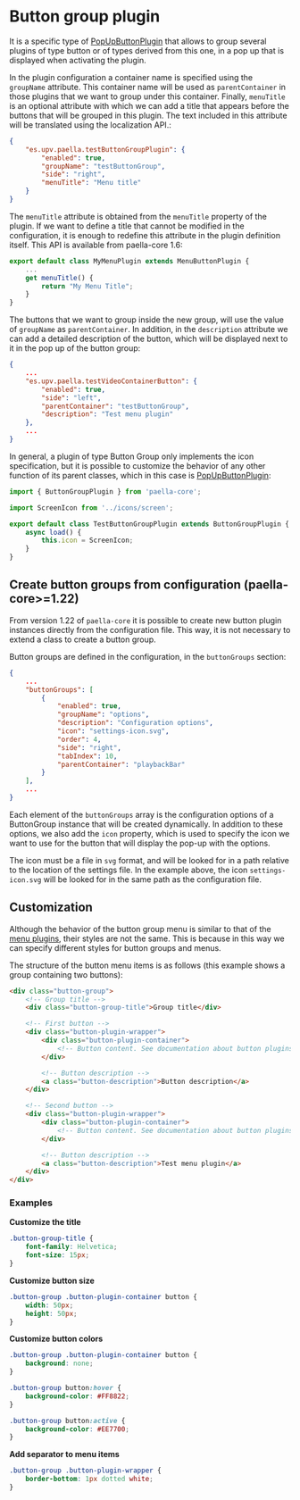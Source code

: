 # Button group plugin


It is a specific type of [PopUpButtonPlugin](popup_button_plugin.md) that allows to group several plugins of type button or of types derived from this one, in a pop up that is displayed when activating the plugin.

In the plugin configuration a container name is specified using the `groupName` attribute. This container name will be used as `parentContainer` in those plugins that we want to group under this container. Finally, `menuTitle` is an optional attribute with which we can add a title that appears before the buttons that will be grouped in this plugin. The text included in this attribute will be translated using the localization API.:

```json
{
    "es.upv.paella.testButtonGroupPlugin": {
        "enabled": true,
        "groupName": "testButtonGroup",
        "side": "right",
        "menuTitle": "Menu title"
    }
}
```

The `menuTitle` attribute is obtained from the `menuTitle` property of the plugin. If we want to define a title that cannot be modified in the configuration, it is enough to redefine this attribute in the plugin definition itself. This API is available from paella-core 1.6:

```js
export default class MyMenuPlugin extends MenuButtonPlugin {
    ...
    get menuTitle() {
        return "My Menu Title";
    }
}
```


The buttons that we want to group inside the new group, will use the value of `groupName` as `parentContainer`. In addition, in the `description` attribute we can add a detailed description of the button, which will be displayed next to it in the pop up of the button group:

```json
{
    ...
    "es.upv.paella.testVideoContainerButton": {
        "enabled": true,
        "side": "left",
        "parentContainer": "testButtonGroup",
        "description": "Test menu plugin"
    },
    ...
}
```

In general, a plugin of type Button Group only implements the icon specification, but it is possible to customize the behavior of any other function of its parent classes, which in this case is [PopUpButtonPlugin](popup_button_plugin.md):

```javascript
import { ButtonGroupPlugin } from 'paella-core';

import ScreenIcon from '../icons/screen';

export default class TestButtonGroupPlugin extends ButtonGroupPlugin {
    async load() {
        this.icon = ScreenIcon;
    }
}
```

## Create button groups from configuration (paella-core>=1.22)

From version 1.22 of `paella-core` it is possible to create new button plugin instances directly from the configuration file. This way, it is not necessary to extend a class to create a button group.

Button groups are defined in the configuration, in the `buttonGroups` section:

```json
{
    ...
    "buttonGroups": [
        {
            "enabled": true,
            "groupName": "options",
            "description": "Configuration options",
            "icon": "settings-icon.svg",
            "order": 4,
            "side": "right",
            "tabIndex": 10,
            "parentContainer": "playbackBar"
        }
    ],
    ...
}
```

Each element of the `buttonGroups` array is the configuration options of a ButtonGroup instance that will be created dynamically. In addition to these options, we also add the `icon` property, which is used to specify the icon we want to use for the button that will display the pop-up with the options.

The icon must be a file in `svg` format, and will be looked for in a path relative to the location of the settings file. In the example above, the icon `settings-icon.svg` will be looked for in the same path as the configuration file.



## Customization

Although the behavior of the button group menu is similar to that of the [menu plugins](menu_button_plugin.md), their styles are not the same. This is because in this way we can specify different styles for button groups and menus.

The structure of the button menu items is as follows (this example shows a group containing two buttons):

```html
<div class="button-group">
    <!-- Group title -->
    <div class="button-group-title">Group title</div>

    <!-- First button -->
    <div class="button-plugin-wrapper">
        <div class="button-plugin-container">
            <!-- Button content. See documentation about button plugins -->
        </div>

        <!-- Button description -->
        <a class="button-description">Button description</a>
    </div>

    <!-- Second button -->
    <div class="button-plugin-wrapper">
        <div class="button-plugin-container">
            <!-- Button content. See documentation about button plugins -->
        </div>

        <!-- Button description -->
        <a class="button-description">Test menu plugin</a>
    </div>
</div>
```

### Examples

**Customize the title**

```css
.button-group-title {
    font-family: Helvetica;
    font-size: 15px;
}
```

**Customize button size**

```css
.button-group .button-plugin-container button {
    width: 50px;
    height: 50px;
}
```

**Customize button colors**

```css
.button-group .button-plugin-container button {
	background: none;
}

.button-group button:hover {
	background-color: #FF8822;
}

.button-group button:active {
	background-color: #EE7700;
}
```

**Add separator to menu items**

```css
.button-group .button-plugin-wrapper {
    border-bottom: 1px dotted white;
}
```